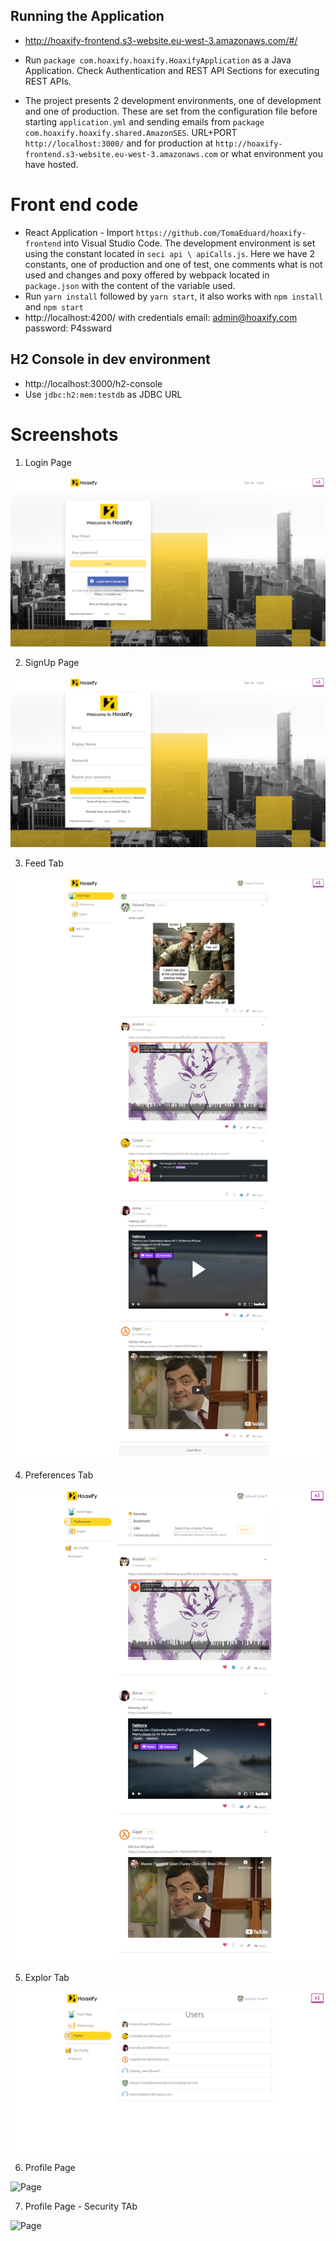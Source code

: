 ## Running the Application

- http://hoaxify-frontend.s3-website.eu-west-3.amazonaws.com/#/

- Run `package com.hoaxify.hoaxify.HoaxifyApplication` as a Java Application. Check Authentication and REST API Sections for executing REST APIs.
- The project presents 2 development environments, one of development and one of production. These are set from the configuration file before starting `application.yml` and
 sending emails from `package com.hoaxify.hoaxify.shared.AmazonSES`. URL+PORT `http://localhost:3000/` and for production at `http://hoaxify-frontend.s3-website.eu-west-3.amazonaws.com` or what environment you have hosted.

# Front end code

- React Application - Import `https://github.com/TomaEduard/hoaxify-frontend` into Visual Studio Code. The development environment is set using the constant located in `seci api \ apiCalls.js`. Here we have 2 constants, one of production and one of test, one comments what is not used and changes and poxy offered by webpack located in `package.json` with the content of the variable used.
- Run `yarn install` followed by `yarn start`, it also works with `npm install` and `npm start`
- http://localhost:4200/ with credentials email: admin@hoaxify.com password: P4ssward

## H2 Console in dev environment

- http://localhost:3000/h2-console
- Use `jdbc:h2:mem:testdb` as JDBC URL 

# Screenshots
1. Login Page

![Login Page](https://github.com/TomaEduard/hoaxify-ws/blob/master/src/main/resources/images/login.PNG)

2. SignUp Page

![ Page](https://github.com/TomaEduard/hoaxify-ws/blob/master/src/main/resources/images/signup.PNG)

3. Feed Tab

![ Page](https://github.com/TomaEduard/hoaxify-ws/blob/master/src/main/resources/images/feed.PNG)

4. Preferences Tab

![ Page](https://github.com/TomaEduard/hoaxify-ws/blob/master/src/main/resources/images/preferences.PNG)

5. Explor Tab

![ Page](https://github.com/TomaEduard/hoaxify-ws/blob/master/src/main/resources/images/explor.PNG)

6. Profile Page

![ Page](https://github.com/TomaEduard/spring-reddit-clone/blob/master/src/main/resources/images/profile.PNG)

7. Profile Page - Security TAb

![ Page](https://github.com/TomaEduard/spring-reddit-clone/blob/master/src/main/resources/images/profile-security.PNG)